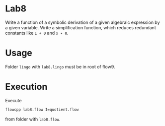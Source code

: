 # Lab8

Write a function of a symbolic derivation of a given algebraic expression by a given variable. Write a simplification function, which reduces redundant constants like `1 + 0` and `x ∗ 0`.

# Usage

Folder `lingo` with `lab8.lingo` must be in root of flow9.

# Execution

Execute

```Bash
flowcpp lab8.flow I=quotient.flow
```

from folder with `lab8.flow`.
